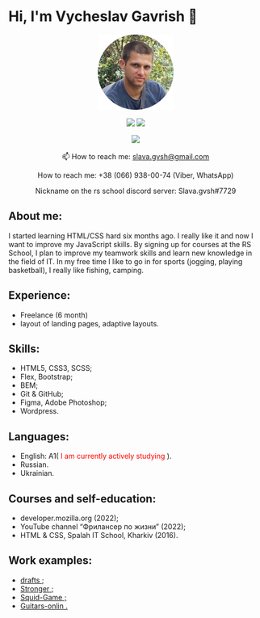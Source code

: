 # Hi, I'm Vycheslav Gavrish 👋
<span style="display:block; text-align:center; ">![Profile picture](img/profile_picture.png "Profile picture")</span>
<p align='center'>
   <a href="https://github-readme-stats.vercel.app/api?username=SlavaGvsh&show_icons=true&count_private=true"><img
           height=150
           src="https://github-readme-stats.vercel.app/api?username=SlavaGvsh&show_icons=true&count_private=true"/></a>
   <a href="https://github.com/SlavaGvsh/github-readme-stats"><img height=150
                                                                  src="https://github-readme-stats.vercel.app/api/top-langs/?username=SlavaGvsh&layout=compact"/></a>
</p>
<p align='center'>
   <a href="https://t.me/slava_gvsh">
       <img src="https://img.shields.io/badge/Telegram-2CA5E0?style=for-the-badge&logo=telegram&logoColor=white"/>
   </a>
</p>
<p align='center'>
   📫 How to reach me: <a href='mailto:slava.gvsh@gmail.com'>slava.gvsh@gmail.com</a>
</p>
<p align='center'>
    How to reach me: +38 (066) 938-00-74 (Viber, WhatsApp)
</p>
<p align='center'>
   Nickname on the rs school discord server: Slava.gvsh#7729
</p>

## About me:
I started learning HTML/CSS hard six months ago. I really like it and now I want to improve my JavaScript skills. By signing up for courses at the RS School, I plan to improve my teamwork skills and learn new knowledge in the field of IT. In my free time I like to go in for sports (jogging, playing basketball), I really like fishing, camping.
## Experience:
* Freelance (6 month) 
* layout of landing pages, adaptive layouts. 

## Skills:
* HTML5, CSS3, SCSS;
* Flex, Bootstrap;
* BEM;
* Git & GitHub;
* Figma, Adobe Photoshop;
* Wordpress.

## Languages:
* English: A1( <span style="color:red">I am currently actively studying</span> ).
* Russian.
* Ukrainian.

## Courses and self-education:
* developer.mozilla.org (2022);
* YouTube channel “Фрилансер по жизни” (2022); 
* HTML & CSS, Spalah IT School, Kharkiv (2016).

## Work examples:
* [drafts ;](slavagvsh.github.io/drafts/)
* [Stronger ;](https://github.com/SlavaGvsh/Stronger)
* [Squid-Game ;](https://slavagvsh.github.io/Squid-Game./)
* [Guitars-onlin .](https://slavagvsh.github.io/Guitars-online/)
